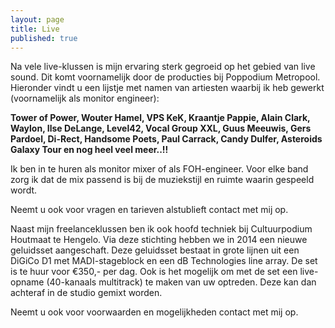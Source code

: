 ```yaml
---
layout: page
title: Live
published: true
---
```






Na vele live-klussen is mijn ervaring sterk gegroeid op het gebied van live sound. Dit komt voornamelijk door de producties bij Poppodium Metropool. Hieronder vindt u een lijstje met namen van artiesten waarbij ik heb gewerkt (voornamelijk als monitor engineer):

**Tower of Power, Wouter Hamel, VPS KeK, Kraantje Pappie, Alain Clark, Waylon, Ilse DeLange, Level42, Vocal Group XXL, Guus Meeuwis, Gers Pardoel, Di-Rect, Handsome Poets, Paul Carrack, Candy Dulfer, Asteroids Galaxy Tour en nog heel veel meer..!!**

Ik ben in te huren als monitor mixer of als FOH-engineer. Voor elke band zorg ik  dat de mix passend is bij de muziekstijl en ruimte waarin gespeeld wordt.

Neemt u ook voor vragen en tarieven alstublieft contact met mij op.

Naast mijn freelanceklussen ben ik ook hoofd techniek bij Cultuurpodium Houtmaat te Hengelo. Via deze stichting hebben we in 2014 een nieuwe geluidsset aangeschaft. Deze geluidsset bestaat in grote lijnen uit een DiGiCo D1 met MADI-stageblock en een dB Technologies line array. De set is te huur voor €350,- per dag. Ook is het mogelijk om met de set een live-opname (40-kanaals multitrack) te maken van uw optreden. Deze kan dan achteraf in de studio gemixt worden.

Neemt u ook voor voorwaarden en mogelijkheden contact met mij op.
